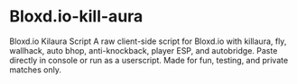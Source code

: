 # Bloxd.io-kill-aura
Bloxd.io Kilaura Script A raw client-side script for Bloxd.io with killaura, fly, wallhack, auto bhop, anti-knockback, player ESP, and autobridge. Paste directly in console or run as a userscript. Made for fun, testing, and private matches only.
